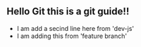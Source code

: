 ## Hello Git this is a git guide!!

- I am add a secind line here from 'dev-js'
- I am adding this from 'feature branch'